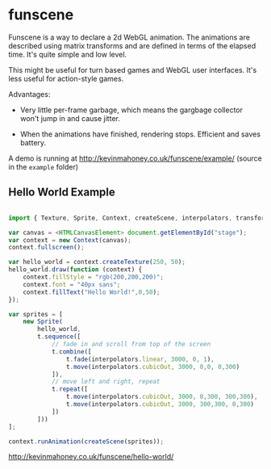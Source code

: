 # funscene

Funscene is a way to declare a 2d WebGL animation. The animations are
described using matrix transforms and are defined in terms of the
elapsed time. It's quite simple and low level.

This might be useful for turn based games and WebGL user
interfaces. It's less useful for action-style games.

Advantages:

* Very little per-frame garbage, which means the gargbage collector
  won't jump in and cause jitter.

* When the animations have finished, rendering stops. Efficient and
  saves battery.

A demo is running at http://kevinmahoney.co.uk/funscene/example/ (source in the `example` folder)

## Hello World Example

```javascript

import { Texture, Sprite, Context, createScene, interpolators, transformers as t } from 'funscene'

var canvas = <HTMLCanvasElement> document.getElementById("stage");
var context = new Context(canvas);
context.fullscreen();

var hello_world = context.createTexture(250, 50);
hello_world.draw(function (context) {
    context.fillStyle = "rgb(200,200,200)";
    context.font = "40px sans";
    context.fillText("Hello World!",0,50);
});

var sprites = [
    new Sprite(
        hello_world,
        t.sequence([
            // fade in and scroll from top of the screen
            t.combine([
                t.fade(interpolators.linear, 3000, 0, 1),
                t.move(interpolators.cubicOut, 3000, 0,0, 0,300)
            ]),
            // move left and right, repeat
            t.repeat([
                t.move(interpolators.cubicOut, 3000, 0,300, 300,300),
                t.move(interpolators.cubicOut, 3000, 300,300, 0,300)
            ])
        ]))
];

context.runAnimation(createScene(sprites));

```

http://kevinmahoney.co.uk/funscene/hello-world/
